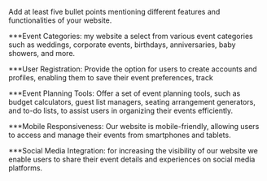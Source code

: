 Add at least five bullet points mentioning different features and functionalities of your website.


***Event Categories: my website a select from various event categories such as weddings, corporate events, birthdays, anniversaries, baby showers, and more.

***User Registration: Provide the option for users to create accounts and profiles, enabling them to save their event preferences, track 


***Event Planning Tools: Offer a set of event planning tools, such as budget calculators, guest list managers, seating arrangement generators, and to-do lists, to assist users in organizing their events efficiently.

***Mobile Responsiveness: Our website is mobile-friendly, allowing users to access and manage their events from smartphones and tablets.

***Social Media Integration:  for increasing the visibility of our website we enable users to share their event details and experiences on social media platforms. 